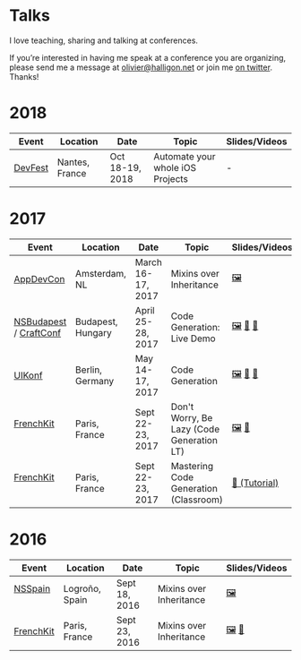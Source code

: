 # Talks

I love teaching, sharing and talking at conferences.

If you’re interested in having me speak at a conference you are organizing, please send me a message at <olivier@halligon.net> or join me [on twitter](https://twitter.com/aligatr). Thanks!

# 2018

| Event                              | Location          | Date              | Topic                       | Slides/Videos     |
|------------------------------------|-------------------|-------------------|-----------------------------|-------------------|
| [DevFest][9e]                      | Nantes, France    | Oct 18-19, 2018   | Automate your whole iOS Projects | - |

# 2017

| Event                              | Location          | Date              | Topic                       | Slides/Videos     |
|------------------------------------|-------------------|-------------------|-----------------------------|-------------------|
| [AppDevCon][3e]                    | Amsterdam, NL     | March 16-17, 2017 | Mixins over Inheritance     | [🖼][3s]          |
| [NSBudapest][4e] / [CraftConf][4f] | Budapest, Hungary | April 25-28, 2017 | Code Generation: Live Demo  | [🖼][4s] [🎥][4v] [📑][4c] |
| [UIKonf][5e]                       | Berlin, Germany   | May 14-17, 2017   | Code Generation             | [🖼][5s] [🎥][5v] [📑][5c] |
| [FrenchKit][2e]                    | Paris, France     | Sept 22-23, 2017  | Don't Worry, Be Lazy (Code Generation LT)   | [🖼][6s] [🎥][6v] |
| [FrenchKit][2e]                    | Paris, France     | Sept 22-23, 2017  | Mastering Code Generation (Classroom) | [📑 (Tutorial)][7c] |

# 2016

| Event                              | Location          | Date              | Topic                       | Slides/Videos     |
|------------------------------------|-------------------|-------------------|-----------------------------|-------------------|
| [NSSpain][1e]                      | Logroño, Spain    | Sept 18, 2016     | Mixins over Inheritance     | [🖼][1s]          |
| [FrenchKit][2e]                    | Paris, France     | Sept 23, 2016     | Mixins over Inheritance     | [🖼][2s] [🎥][2v] |


[1e]: http://2016.nsspain.com
[1s]: https://speakerdeck.com/alisoftware/mixins-over-inheritance

[2e]: http://frenchkit.fr
[2s]: https://speakerdeck.com/alisoftware/mixins-over-inheritance-frenchkit-16
[2v]: https://youtu.be/BSn4jlunn4I

[3e]: http://appdevcon.nl
[3s]: https://speakerdeck.com/alisoftware/mixins-over-inheritance-appdevcon-17

[4e]: https://www.meetup.com/NSBudapest/events/238405994/
[4f]: https://craft-conf.com
[4s]: https://speakerdeck.com/alisoftware/code-generation-in-swift-live-demo-nsbudapest-04-dot-2017
[4v]: http://www.ustream.tv/recorded/103135632
[4c]: https://github.com/AliSoftware/CodeGenDemo

[5e]: http://www.uikonf.com
[5s]: https://speakerdeck.com/alisoftware/code-generation-in-swift-uikonf-17
[5c]: https://gist.github.com/AliSoftware/c2e1bf8c7fb0f5e742609c9516780123
[5v]: https://youtu.be/x_viZfIe8tY

[6s]: https://speakerdeck.com/alisoftware/dont-worry-be-lazy-swiftgen-sourcery-and-gyro
[6v]: https://youtu.be/3i1k6H2jzVQ

[7c]: https://github.com/FrenchKit/Mastering-code-generation-Classroom

[8e]: http://appsconf.ru/2018
[9e]: https://devfest2018-site.firebaseapp.com
